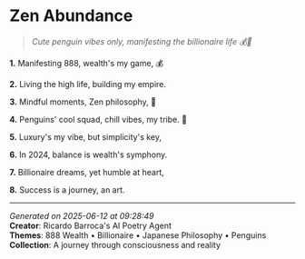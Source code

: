 # Zen Abundance

> *Cute penguin vibes only, manifesting the billionaire life 💰🐧*

**1.** Manifesting 888, wealth's my game, 💰


**2.** Living the high life, building my empire.


**3.** Mindful moments, Zen philosophy, 🍵


**4.** Penguins' cool squad, chill vibes, my tribe. 🐧


**5.** Luxury's my vibe, but simplicity's key,


**6.** In 2024, balance is wealth's symphony.


**7.** Billionaire dreams, yet humble at heart,


**8.** Success is a journey, an art.



---

*Generated on 2025-06-12 at 09:28:49*  
**Creator**: Ricardo Barroca's AI Poetry Agent  
**Themes**: 888 Wealth • Billionaire • Japanese Philosophy • Penguins  
**Collection**: A journey through consciousness and reality